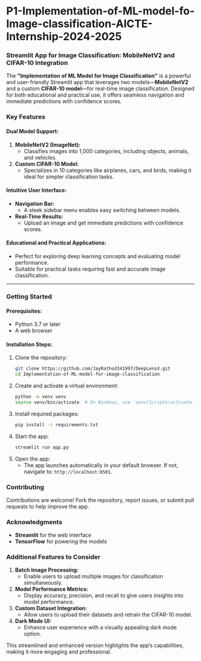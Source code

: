 # P1-Implementation-of-ML-model-fo-Image-classification-AICTE-Internship-2024-2025
### Streamlit App for Image Classification: MobileNetV2 and CIFAR-10 Integration  

The **"Implementation of ML Model for Image Classification"** is a powerful and user-friendly Streamlit app that leverages two models—**MobileNetV2** and a custom **CIFAR-10 model**—for real-time image classification. Designed for both educational and practical use, it offers seamless navigation and immediate predictions with confidence scores.


### **Key Features**  

#### **Dual Model Support:**  
1. **MobileNetV2 (ImageNet):**  
   - Classifies images into 1,000 categories, including objects, animals, and vehicles.  
2. **Custom CIFAR-10 Model:**  
   - Specializes in 10 categories like airplanes, cars, and birds, making it ideal for simpler classification tasks.  

#### **Intuitive User Interface:**  
- **Navigation Bar:**  
  - A sleek sidebar menu enables easy switching between models.  
- **Real-Time Results:**  
  - Upload an image and get immediate predictions with confidence scores.  

#### **Educational and Practical Applications:**  
- Perfect for exploring deep learning concepts and evaluating model performance.  
- Suitable for practical tasks requiring fast and accurate image classification.

---

### **Getting Started**  

#### **Prerequisites:**  
- Python 3.7 or later  
- A web browser  

#### **Installation Steps:**  
1. Clone the repository:  
   ```bash  
   git clone https://github.com/JayRathod341997/DeepLensX.git  
   cd Implementation-of-ML-model-for-image-classification  
   ```  
2. Create and activate a virtual environment:  
   ```bash  
   python -m venv venv  
   source venv/bin/activate  # On Windows, use `venv\Scripts\activate`  
   ```  
3. Install required packages:  
   ```bash  
   pip install -r requirements.txt  
   ```  
4. Start the app:  
   ```bash  
   streamlit run app.py  
   ```  
5. Open the app:  
   - The app launches automatically in your default browser. If not, navigate to: `http://localhost:8501`.  


### **Contributing**  
Contributions are welcome! Fork the repository, report issues, or submit pull requests to help improve the app.


### **Acknowledgments**  
- **Streamlit** for the web interface  
- **TensorFlow** for powering the models  


### **Additional Features to Consider**  
1. **Batch Image Processing:**  
   - Enable users to upload multiple images for classification simultaneously.  
2. **Model Performance Metrics:**  
   - Display accuracy, precision, and recall to give users insights into model performance.  
3. **Custom Dataset Integration:**  
   - Allow users to upload their datasets and retrain the CIFAR-10 model.  
4. **Dark Mode UI:**  
   - Enhance user experience with a visually appealing dark mode option.  

This streamlined and enhanced version highlights the app’s capabilities, making it more engaging and professional.
